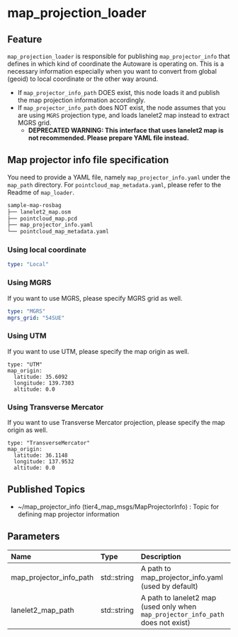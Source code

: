 # map_projection_loader

## Feature

`map_projection_loader` is responsible for publishing `map_projector_info` that defines in which kind of coordinate the Autoware is operating on.
This is a necessary information especially when you want to convert from global (geoid) to local coordinate or the other way around.

- If `map_projector_info_path` DOES exist, this node loads it and publish the map projection information accordingly.
- If `map_projector_info_path` does NOT exist, the node assumes that you are using `MGRS` projection type, and loads lanelet2 map instead to extract MGRS grid.
  - **DEPRECATED WARNING: This interface that uses lanelet2 map is not recommended. Please prepare YAML file instead.**


## Map projector info file specification
You need to provide a YAML file, namely `map_projector_info.yaml` under the `map_path` directory. For `pointcloud_map_metadata.yaml`, please refer to the Readme of `map_loader`.

```bash
sample-map-rosbag
├── lanelet2_map.osm
├── pointcloud_map.pcd
├── map_projector_info.yaml
└── pointcloud_map_metadata.yaml
```

### Using local coordinate
```yaml
type: "Local"
```

### Using MGRS
If you want to use MGRS, please specify MGRS grid as well.
```yaml
type: "MGRS"
mgrs_grid: "54SUE"
```

### Using UTM
If you want to use UTM, please specify the map origin as well.
```
type: "UTM"
map_origin:
  latitude: 35.6092
  longitude: 139.7303
  altitude: 0.0
```

### Using Transverse Mercator
If you want to use Transverse Mercator projection, please specify the map origin as well.

```
type: "TransverseMercator"
map_origin:
  latitude: 36.1148
  longitude: 137.9532
  altitude: 0.0
```


## Published Topics

- ~/map_projector_info (tier4_map_msgs/MapProjectorInfo) : Topic for defining map projector information

## Parameters

| Name                    | Type        | Description                                                                       |
| :---------------------- | :---------- | :-------------------------------------------------------------------------------- |
| map_projector_info_path | std::string | A path to map_projector_info.yaml (used by default) |
| lanelet2_map_path       | std::string | A path to lanelet2 map (used only when `map_projector_info_path` does not exist) |

